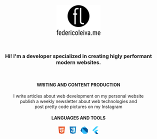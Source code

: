 <p>&nbsp;</p>
<p align="center">
  <a href="https://example.com" title="Personal website of Federico Leiva, Developer">
  <img display="inline-block" height=96 src="https://raw.githubusercontent.com/fedleiv/fedleiv/master/_assets/img/logo-federicoleiva-complete.svg?sanitize=true">
  </a>
</p>
<p>&nbsp;</p>
<h3 align="center">Hi! I'm a developer specialized in creating higly performant modern websites.</h3>
<p>&nbsp;</p>
<h4 align="center">WRITING AND CONTENT PRODUCTION</h4>
<p align="center">I write articles about web development on my personal website<br>publish a weekly newsletter about web technologies and<br>post pretty code pictures on my Instagram</p>
<h4 align="center">LANGUAGES AND TOOLS</h4>
<p align="center">
  <img display="inline-block" height=24 src="https://raw.githubusercontent.com/fedleiv/fedleiv/master/_assets/img/html5.svg?sanitize=true">
  &nbsp;
  <img display="inline-block" height=24 src="https://raw.githubusercontent.com/fedleiv/fedleiv/master/_assets/img/css3.svg?sanitize=true">
  &nbsp;
  <img display="inline-block" height=24 src="https://raw.githubusercontent.com/fedleiv/fedleiv/master/_assets/img/dart.svg?sanitize=true">
  &nbsp;
  <img display="inline-block" height=24 src="https://raw.githubusercontent.com/fedleiv/fedleiv/master/_assets/img/flutter.svg?sanitize=true">
</p>








<!--
This are some of my latest projects:

- :zap: [`fast-static-boilerplate`](https://github.com/fedleiv/fast-static-boilerplate) A boilerplate for developing extremely fast static web projects using preloading for internal pages and images
- :book: [`webguides`](https://github.com/fedleiv/webguides) A collection of guides for learning Web Development and its associated technologies covering HTML, Emmet, CSS, SASS, GIT and others

<div align="middle">
  
links to web, insta, twitter, mail, city

</div>


**fedleiv/fedleiv** is a ✨ _special_ ✨ repository because its `README.md` (this file) appears on your GitHub profile.

Here are some ideas to get you started:

- 🔭 I’m currently working on ...
- 🌱 I’m currently learning ...
- 👯 I’m looking to collaborate on ...
- 🤔 I’m looking for help with ...
- 💬 Ask me about ...
- 📫 How to reach me: ...
- 😄 Pronouns: ...
- ⚡ Fun fact: ...
-->

